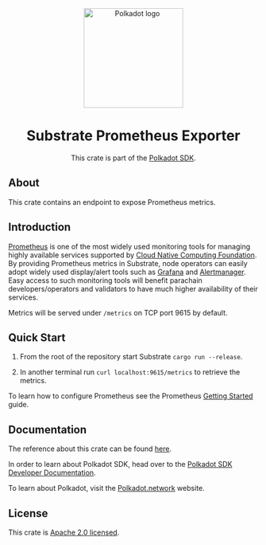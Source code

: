 <div align="center">

<img src="https://raw.githubusercontent.com/paritytech/polkadot-sdk/rzadp/readmes/docs/images/Polkadot_Logo_Horizontal_Pink_BlackOnWhite.png" alt="Polkadot logo" width="200">

# Substrate Prometheus Exporter

This crate is part of the [Polkadot SDK](https://github.com/paritytech/polkadot-sdk/).

</div>

## About

This crate contains an endpoint to expose Prometheus metrics.

## Introduction

[Prometheus](https://prometheus.io/) is one of the most widely used monitoring tools for managing highly available
services supported by [Cloud Native Computing Foundation](https://www.cncf.io/). By providing Prometheus metrics in
Substrate, node operators can easily adopt widely used display/alert tools such as [Grafana](https://grafana.com/) and
[Alertmanager](https://prometheus.io/docs/alerting/alertmanager/). Easy access to such monitoring tools will benefit
parachain developers/operators and validators to have much higher availability of their services.

Metrics will be served under `/metrics` on TCP port 9615 by default.

## Quick Start

1. From the root of the repository start Substrate `cargo run --release`.

2. In another terminal run `curl localhost:9615/metrics` to retrieve the metrics.

To learn how to configure Prometheus see the Prometheus [Getting
Started](https://prometheus.io/docs/prometheus/latest/getting_started/) guide.

## Documentation

The reference about this crate can be found [here](https://paritytech.github.io/polkadot-sdk/master/substrate_prometheus_endpoint).

In order to learn about Polkadot SDK, head over to the [Polkadot SDK Developer Documentation](https://paritytech.github.io/polkadot-sdk/master/polkadot_sdk_docs/index.html).

To learn about Polkadot, visit the [Polkadot.network](https://polkadot.network/) website.

## License

This crate is [Apache 2.0 licensed](https://spdx.org/licenses/Apache-2.0.html).
